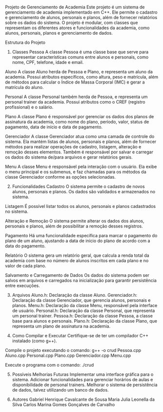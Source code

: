 Projeto de Gerenciamento de Academia
Este projeto é um sistema de gerenciamento de academia implementado em C++. Ele permite o cadastro e gerenciamento de alunos, personais e planos, além de fornecer relatórios sobre os dados do sistema. O projeto é modular, com classes que representam os diferentes atores e funcionalidades da academia, como alunos, personais, planos e gerenciamento de dados.

Estrutura do Projeto
1. Classes
Pessoa
A classe Pessoa é uma classe base que serve para representar características comuns entre alunos e personais, como nome, CPF, telefone, idade e email.

Aluno
A classe Aluno herda de Pessoa e Plano, e representa um aluno da academia. Possui atributos específicos, como altura, peso e matrícula, além de métodos para calcular o Índice de Massa Corporal (IMC) e gerar a matrícula do aluno.

Personal
A classe Personal também herda de Pessoa, e representa um personal trainer da academia. Possui atributos como o CREF (registro profissional) e o salário.

Plano
A classe Plano é responsável por gerenciar os dados dos planos de assinatura da academia, como nome do plano, período, valor, status de pagamento, data de início e data de pagamento.

Gerenciador
A classe Gerenciador atua como uma camada de controle do sistema. Ela mantém listas de alunos, personais e planos, além de fornecer métodos para realizar operações de cadastro, listagem, alteração e remoção desses elementos. Também é responsável por salvar e carregar os dados do sistema de/para arquivos e gerar relatórios gerais.

Menu
A classe Menu é responsável pela interação com o usuário. Ela exibe o menu principal e os submenus, e faz chamadas para os métodos da classe Gerenciador conforme as opções selecionadas.

2. Funcionalidades
Cadastro
O sistema permite o cadastro de novos alunos, personais e planos. Os dados são validados e armazenados no sistema.

Listagem
É possível listar todos os alunos, personais e planos cadastrados no sistema.

Alteração e Remoção
O sistema permite alterar os dados dos alunos, personais e planos, além de possibilitar a remoção desses registros.

Pagamento
Há uma funcionalidade específica para marcar o pagamento do plano de um aluno, ajustando a data de início do plano de acordo com a data do pagamento.

Relatório
O sistema gera um relatório geral, que calcula a renda total da academia com base no número de alunos inscritos em cada plano e no valor de cada plano.

Salvamento e Carregamento de Dados
Os dados do sistema podem ser salvos em arquivos e carregados na inicialização para garantir persistência entre execuções.

3. Arquivos
Aluno.h: Declaração da classe Aluno.
Gerenciador.h: Declaração da classe Gerenciador, que gerencia alunos, personais e planos.
Menu.h: Declaração da classe Menu, responsável pela interface de usuário.
Personal.h: Declaração da classe Personal, que representa um personal trainer.
Pessoa.h: Declaração da classe Pessoa, a classe base para alunos e personais.
Plano.h: Declaração da classe Plano, que representa um plano de assinatura na academia.

4. Como Compilar e Executar
Certifique-se de ter um compilador C++ instalado (como g++).

Compile o projeto executando o comando:
g++ -o crud Pessoa.cpp Aluno.cpp Personal.cpp Plano.cpp Gerenciador.cpp Menu.cpp

Execute o programa com o comando:
./crud

5. Possíveis Melhorias Futuras
Implementar uma interface gráfica para o sistema.
Adicionar funcionalidades para gerenciar horários de aulas e disponibilidade de personal trainers.
Melhorar o sistema de persistência de dados, talvez utilizando um banco de dados.

6. Autores
Gabriel Henrique Cavalcante de Sousa
Maria Julia Leonella da Silva Carlos
Marina Gomes Gonçalves de Carvalho
